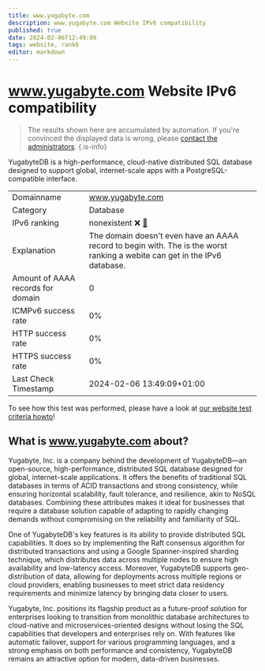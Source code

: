 ```yaml
---
title: www.yugabyte.com
description: www.yugabyte.com Website IPv6 compatibility
published: true
date: 2024-02-06T12:49:09
tags: website, rank6
editor: markdown
---
```


# www.yugabyte.com Website IPv6 compatibility

> The results shown here are accumulated by automation. If you're convinced the displayed data is wrong, please [contact the administrators](/howto/chat). 
{.is-info}

YugabyteDB is a high-performance, cloud-native distributed SQL database designed to support global, internet-scale apps with a PostgreSQL-compatible interface.


|   |   |
| - | - |
| Domainname | www.yugabyte.com
| Category | Database |
| IPv6 ranking | nonexistent :x: [🔗](/howto/ranking) |
| Explanation | The domain doesn't even have an AAAA record to begin with. The is the worst ranking a webite can get in the IPv6 database. |
| Amount of AAAA records for domain | 0 |
| ICMPv6 success rate | 0%|
| HTTP success rate | 0% |
| HTTPS success rate | 0% |
| Last Check Timestamp | 2024-02-06 13:49:09+01:00 |

To see how this test was performed, please have a look at [our website test criteria howto](/howto/testcriteria/website)!


## What is www.yugabyte.com about?
Yugabyte, Inc. is a company behind the development of YugabyteDB—an open-source, high-performance, distributed SQL database designed for global, internet-scale applications. It offers the benefits of traditional SQL databases in terms of ACID transactions and strong consistency, while ensuring horizontal scalability, fault tolerance, and resilience, akin to NoSQL databases. Combining these attributes makes it ideal for businesses that require a database solution capable of adapting to rapidly changing demands without compromising on the reliability and familiarity of SQL.

One of YugabyteDB's key features is its ability to provide distributed SQL capabilities. It does so by implementing the Raft consensus algorithm for distributed transactions and using a Google Spanner-inspired sharding technique, which distributes data across multiple nodes to ensure high availability and low-latency access. Moreover, YugabyteDB supports geo-distribution of data, allowing for deployments across multiple regions or cloud providers, enabling businesses to meet strict data residency requirements and minimize latency by bringing data closer to users.

Yugabyte, Inc. positions its flagship product as a future-proof solution for enterprises looking to transition from monolithic database architectures to cloud-native and microservices-oriented designs without losing the SQL capabilities that developers and enterprises rely on. With features like automatic failover, support for various programming languages, and a strong emphasis on both performance and consistency, YugabyteDB remains an attractive option for modern, data-driven businesses.


